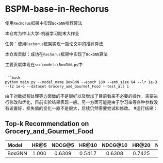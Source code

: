 # BSPM-base-in-Rechorus
使用`Rechorus`框架中实现`BoxGNN`推荐算法

本仓库为中山大学-机器学习期末大作业

任务：使用`Rechorus`框架实现一篇论文中的推荐算法

本仓库贡献：成功在`Rechorus`框架中实现了`BoxGNN`算法

主要贡献体现在`src\models\BoxGNN.py`中

```

```bash
python main.py --model_name BoxGNN --epoch 100 --emb_size 64 --lr 1e-3 --l2 1e-6 --dataset Grocery_and_Gourmet_Food --test_all 1

```
由于对数据预处理等方面做的不是很好以及增加了目前看来不必要的操作，需要进行修改和优化，目前实验结果表现一般。另一方面可能是由于学习率等各种参数没有设置好，损失值的变化一直不是很大，后续仍然需要尝试和修改。
#运行结果：

## Top-k Recommendation on Grocery_and_Gourmet_Food

| Model                                                                                             | HR@5   | NDCG@5 | HR@10     | NDCG@10    | HR@20     | NDCG@20    | HR@50   | NDCG@50 |
|:------------------------------------------------------------------------------------------------- |:------:|:------:|:---------:|:----------:|:---------:|:----------:|:-------:|:-------:|
| BoxGNN            | 1.000 | 0.6309 | 0.5417 | 0.6308 | 0.7425 |0.6309 | 0.9457 | 0.6309 |

